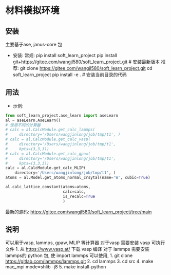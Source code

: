 # 材料模拟环境

## 安装

主要基于ase, janus-core 包

- 安装:
    常规:
        pip install soft_learn_project
        pip install git+<https://gitee.com/wangjl580/soft_learn_project.git> # 安装最新版本
    推荐:
        git clone <https://gitee.com/wangjl580/soft_learn_project.git>
        cd soft_learn_project
        pip install -e . # 安装当前目录的代码

## 用法

- 示例:

```python
from soft_learn_project.ase_learn import aseLearn
al = aseLearn.AseLearn()
# 使用不同的计算器
# calc = al.CalcModule.get_calc_lammps(
#     directory='/Users/wangjinlong/job/tmp/t1', )
# calc = al.CalcModule.get_calc_vasp(
#     directory='/Users/wangjinlong/job/tmp/t1', 
#     kpts=(3,3,3))
# calc = al.CalcModule.get_calc_gpaw(
#     directory='/Users/wangjinlong/job/tmp/t1',
#     kpts=(3,3,3))
calc = al.CalcModule.get_calc_MLIP(  
    directory='/Users/wangjinlong/job/tmp/t1', )
atoms = al.Model.get_atoms_normal_crsytal(name='W', cubic=True)

al.calc_lattice_constant(atoms=atoms,
                         calc=calc,
                         is_recalc=True
                         )
```

最新的源码: <https://gitee.com/wangjl580/soft_learn_project/tree/main>

## 说明

可以用于vasp, lammps, gpaw, MLIP 等计算器
    对于vasp 需要安装 vasp 可执行文件
        1. 从 <https://www.vasp.at/> 下载 vasp 编译
    对于 lammps 需要安装 lammps的 python 包, 使 import lammps 可以使用,
        1. git clone <https://gitlab.com/lammps/lammps.git>
        2. cd lammps
        3. cd src
        4. make mac_mpi mode=shlib -j8
        5. make install-python
